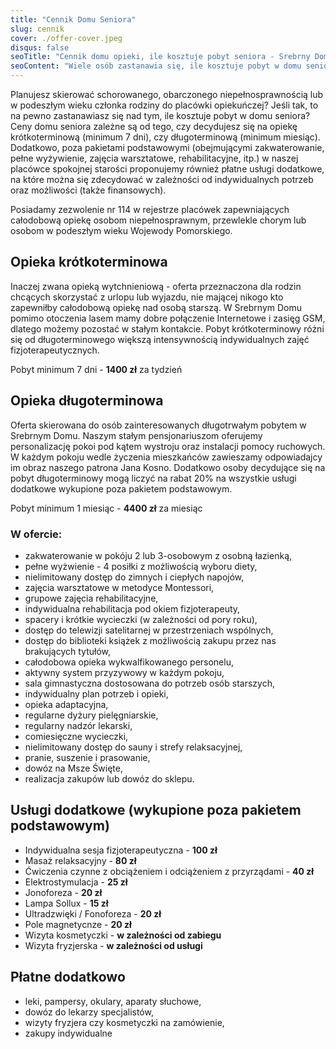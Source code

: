 ```yaml
---
title: "Cennik Domu Seniora"
slug: cennik
cover: ./offer-cover.jpeg
disqus: false
seoTitle: "Cennik domu opieki, ile kosztuje pobyt seniora - Srebrny Dom"
seoContent: "Wiele osób zastanawia się, ile kosztuje pobyt w domu seniora. Oferujemy miejsce w naszym ośrodku w niezwykle atrakcyjnej cenie. Zapoznaj się z naszym cennikiem."
---
```

Planujesz skierować schorowanego, obarczonego niepełnosprawnością lub w podeszłym wieku członka rodziny do placówki opiekuńczej? Jeśli tak, to na pewno zastanawiasz się nad tym, ile kosztuje pobyt w domu seniora? Ceny domu seniora zależne są od tego, czy decydujesz się na opiekę krótkoterminową (minimum 7 dni), czy długoterminową (minimum miesiąc).
Dodatkowo, poza pakietami podstawowymi (obejmującymi zakwaterowanie, pełne wyżywienie, zajęcia warsztatowe, rehabilitacyjne, itp.) w naszej placówce spokojnej starości proponujemy również płatne usługi dodatkowe, na które można się zdecydować w zależności od indywidualnych potrzeb oraz możliwości (także finansowych).

Posiadamy zezwolenie nr 114 w rejestrze placówek zapewniających całodobową opiekę osobom niepełnosprawnym, przewlekle chorym lub osobom w podeszłym wieku Wojewody Pomorskiego.

## Opieka krótkoterminowa

Inaczej zwana opieką wytchnieniową - oferta przeznaczona dla rodzin chcących skorzystać z urlopu lub wyjazdu, nie mającej nikogo kto zapewniłby całodobową opiekę nad osobą starszą. W Srebrnym Domu pomimo otoczenia lasem mamy dobre połączenie Internetowe i zasięg GSM, dlatego możemy pozostać w stałym kontakcie. Pobyt krótkoterminowy różni się od długoterminowego większą intensywnością indywidualnych zajęć fizjoterapeutycznych.

Pobyt minimum 7 dni - **1400 zł** za tydzień

## Opieka długoterminowa

Oferta skierowana do osób zainteresowanych długotrwałym pobytem w Srebrnym Domu. Naszym stałym pensjonariuszom oferujemy personalizację pokoi pod kątem wystroju oraz instalacji pomocy ruchowych. W każdym pokoju wedle życzenia mieszkańców zawieszamy odpowiadajcy im obraz naszego patrona Jana Kosno. Dodatkowo osoby decydujące się na pobyt długoterminowy mogą liczyć na rabat 20% na wszystkie usługi dodatkowe wykupione poza pakietem podstawowym.

Pobyt minimum 1 miesiąc - **4400 zł** za miesiąc

### W ofercie:
- zakwaterowanie w pokóju 2 lub 3-osobowym z osobną łazienką,
- pełne wyżwienie - 4 posiłki z możliwością wyboru diety,
- nielimitowany dostęp do zimnych i ciepłych napojów,
- zajęcia warsztatowe w metodyce Montessori,
- grupowe zajęcia rehabilitacyjne,
- indywidualna rehabilitacja pod okiem fizjoterapeuty,
- spacery i krótkie wycieczki (w zależności od pory roku),
- dostęp do telewizji satelitarnej w przestrzeniach wspólnych,
- dostęp do biblioteki książek z możliwością zakupu przez nas brakujących tytułów,
- całodobowa opieka wykwalfikowanego personelu,
- aktywny system przyzywowy w każdym pokoju,
- sala gimnastyczna dostosowana do potrzeb osób starszych,
- indywidualny plan potrzeb i opieki,
- opieka adaptacyjna,
- regularne dyżury pielęgniarskie,
- regularny nadzór lekarski,
- comiesięczne wycieczki,
- nielimitowany dostęp do sauny i strefy relaksacyjnej,
- pranie, suszenie i prasowanie,
- dowóz na Msze Święte,
- realizacja zakupów lub dowóz do sklepu.

## Usługi dodatkowe (wykupione poza pakietem podstawowym)
- Indywidualna sesja fizjoterapeutyczna - **100 zł**
- Masaż relaksacyjny - **80 zł**
- Ćwiczenia czynne z obciążeniem i odciążeniem z przyrządami - **40 zł**
- Elektrostymulacja - **25 zł**
- Jonoforeza - **20 zł**
- Lampa Sollux - **15 zł**
- Ultradzwięki / Fonoforeza - **20 zł**
- Pole magnetycnze - **20 zł**
- Wizyta kosmetyczki - **w zależności od zabiegu**
- Wizyta fryzjerska - **w zależności od usługi**

## Płatne dodatkowo
- leki, pampersy, okulary, aparaty słuchowe,
- dowóz do lekarzy specjalistów,
- wizyty fryzjera czy kosmetyczki na zamówienie,
- zakupy indywidualne
